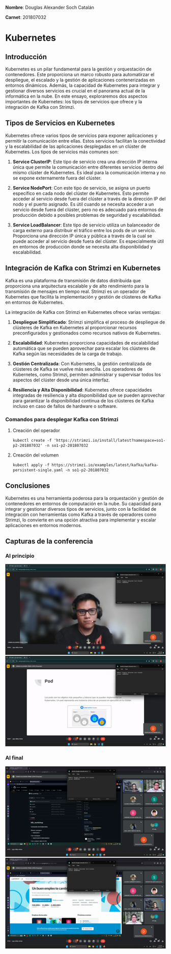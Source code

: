 **Nombre**: Douglas Alexander Soch Catalán

**Carnet**: 201807032

# Kubernetes

## Introducción

Kubernetes es un pilar fundamental para la gestión y orquestación de contenedores. Este proporciona un marco robusto para automatirzar el despliegue, el escalado y la gestión de aplicaciones contenerizadas en entornos dinámicos. Además, la capacidad de Kubernetes para integrar y gestionar diversos servicios es crucial en el panorama actual de la informática en la nube. En este ensayo, exploraremos dos aspectos importantes de Kubernetes: los tipos de servicios que ofrece y la integración de Kafka con Strimzi.

## Tipos de Servicios en Kubernetes

Kubernetes ofrece varios tipos de servicios para exponer aplicaciones y permitir la comunicación entre ellas. Estos servicios facilitan la conectividad y la escalabilidad de las aplicaciones desplegadas en un clúster de Kubernetes. Los tipos de servicios más comunes son:

1. **Service ClusterIP**: Este tipo de servicio crea una dirección IP interna única que permite la comunicación entre diferentes servicios dentro del mismo clúster de Kubernetes. Es ideal para la comunicación interna y no se expone externamente fuera del clúster.

2. **Service NodePort**: Con este tipo de servicio, se asigna un puerto específico en cada nodo del clúster de Kubernetes. Esto permite acceder al servicio desde fuera del clúster a través de la dirección IP del nodo y el puerto asignado. Es útil cuando se necesita acceder a un servicio desde fuera del clúster, pero no es adecuado para entornos de producción debido a posibles problemas de seguridad y escalabilidad.

3. **Service LoadBalancer**: Este tipo de servicio utiliza un balanceador de carga externo para distribuir el tráfico entre los pods de un servicio. Proporciona una dirección IP única y pública a través de la cual se puede acceder al servicio desde fuera del clúster. Es especialmente útil en entornos de producción donde se necesita alta disponibilidad y escalabilidad.

## Integración de Kafka con Strimzi en Kubernetes

Kafka es una plataforma de transmisión de datos distribuida que proporciona una arquitectura escalable y de alto rendimiento para la transmisión de mensajes en tiempo real. Strimzi es un operador de Kubernetes que facilita la implementación y gestión de clústeres de Kafka en entornos de Kubernetes.

La integración de Kafka con Strimzi en Kubernetes ofrece varias ventajas:

1. **Despliegue Simplificado**: Strimzi simplifica el proceso de despliegue de clústeres de Kafka en Kubernetes al proporcionar recursos preconfigurados y gestionados como recursos nativos de Kubernetes.

2. **Escalabilidad**: Kubernetes proporciona capacidades de escalabilidad automática que se pueden aprovechar para escalar los clústeres de Kafka según las necesidades de la carga de trabajo.

3. **Gestión Centralizada**: Con Kubernetes, la gestión centralizada de clústeres de Kafka se vuelve más sencilla. Los operadores de Kubernetes, como Strimzi, permiten administrar y supervisar todos los aspectos del clúster desde una única interfaz.

4. **Resiliencia y Alta Disponibilidad**: Kubernetes ofrece capacidades integradas de resiliencia y alta disponibilidad que se pueden aprovechar para garantizar la disponibilidad continua de los clústeres de Kafka incluso en caso de fallos de hardware o software.

### Comandos para desplegar Kafka con Strimzi

1. Creación del operador

    ```console
    kubectl create -f 'https://strimzi.io/install/latest?namespace=so1-p2-201807032' -n so1-p2-201807032
    ```

2. Creación del volumen

    ```console
    kubectl apply -f https://strimzi.io/examples/latest/kafka/kafka-persistent-single.yaml -n so1-p2-201807032
    ```

## Conclusiones

Kubernetes es una herramienta poderosa para la orquestación y gestión de contenedores en entornos de computación en la nube. Su capacidad para integrar y gestionar diversos tipos de servicios, junto con la facilidad de integración con herramientas como Kafka a través de operadores como Strimzi, lo convierte en una opción atractiva para implementar y escalar aplicaciones en entornos modernos.

## Capturas de la conferencia

### Al principio

![alt text](image.png)
![alt text](image-1.png)

### Al final

![alt text](image-2.png)
![alt text](image-3.png)